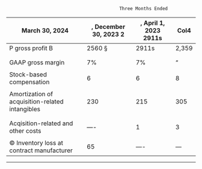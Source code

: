 ```
                                          Three Months Ended

```
|March 30, 2024|, December 30, 2023 2|, April 1, 2023 2911s|Col4|
|---|---|---|---|
|P gross profit B|2560 §|2911s|2,359|
|||||
|||||
|GAAP gross margin|7%|7%|“|
|||||
|Stock-based compensation|6|6|8|
|||||
|Amortization of acquisition-related intangibles|230|215|305|
|||||
|||||
|Acqisition-related and other costs|—-|1|3|
|||||
|© Inventory loss at contract manufacturer|65|—-|—|


-----

